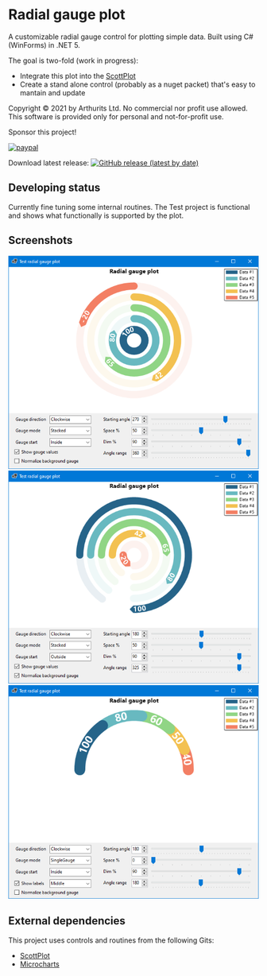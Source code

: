 # Radial gauge plot
A customizable radial gauge control for plotting simple data. Built using C# (WinForms) in .NET 5.

The goal is two-fold (work in progress):
* Integrate this plot into the [ScottPlot](https://github.com/ScottPlot/ScottPlot)
* Create a stand alone control (probably as a nuget packet) that's easy to mantain and update

Copyright © 2021 by Arthurits Ltd. No commercial nor profit use allowed. This software is provided only for personal and not-for-profit use.

Sponsor this project!

[![paypal](https://www.paypalobjects.com/en_US/i/btn/btn_donateCC_LG.gif)](https://www.paypal.com/paypalme/ArthuritsLtd)

Download latest release: [![GitHub release (latest by date)](https://img.shields.io/github/v/release/arthurits/RadialGaugePlot?include_prereleases)](https://github.com/arthurits/RadialGaugePlot/releases)

## Developing status
Currently fine tuning some internal routines.
The Test project is functional and shows what functionally is supported by the plot.

## Screenshots
![Screenshot](https://github.com/arthurits/RadialGaugePlot/blob/master/Test/images/Screenshot01.png?raw=true "Radial gauge example 1")
![Screenshot](https://github.com/arthurits/RadialGaugePlot/blob/master/Test/images/Screenshot02.png?raw=true "Radial gauge example 2")
![Screenshot](https://github.com/arthurits/RadialGaugePlot/blob/master/Test/images/Screenshot03.png?raw=true "Radial gauge example 3")

## External dependencies
This project uses controls and routines from the following Gits:
* [ScottPlot](https://github.com/ScottPlot/ScottPlot)
* [Microcharts](https://github.com/dotnet-ad/Microcharts)
